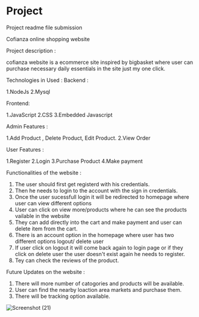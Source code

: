 # Project
Project readme file submission

Cofianza online shopping website

Project description :

cofianza website is a  ecommerce site inspired by bigbasket where user can purchase necessary daily essentials in the site just my one click.

Technologies in Used :
Backend :

1.NodeJs
2.Mysql

Frontend:

1.JavaScript
2.CSS
3.Embedded Javascript

Admin Features : 

1.Add Product , Delete Product, Edit Product.
2.View Order

User Features :

1.Register
2.Login 
3.Purchase Product
4.Make payment

Functionalities of the website :

1. The user should first get registerd with his credentials.
2. Then he needs to login to the account with the sign in credentials.
3. Once the user sucessfull login it will be redirected to homepage where user can view different options
4. User can click on view more/products where he can see the products vailable in the website
5. They can add directly into the cart and make payment and user can delete item from the cart.
6. There is an account option in the homepage where user has two different options
logout/ delete user 
7. If user click on logout it will come back again to login page or if they click on 
delete user the user doesn't exist again he needs to register.
8. Tey can check the reviews of the product.

Future Updates on the website :

1. There will more number of catogories and products will be available.
2. User can find the nearby loaction area markets and purchase them.
3. There will be tracking option available.

![Screenshot (21)](https://user-images.githubusercontent.com/103222225/168937456-30243e78-70e7-4dcd-8374-ea50de999db4.png)

